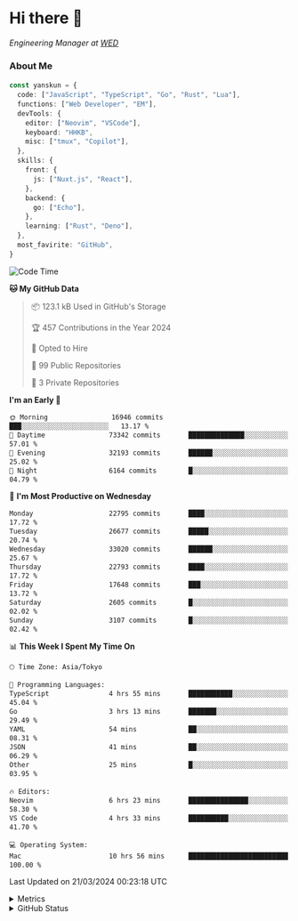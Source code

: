 # Hi there&nbsp;:wave:

<!-- ![Alt text](https://spotify-recently-played-readme.vercel.app/api?user=31kynbuubkiu3r4qh4hjuaglhfay) -->

_Engineering Manager at [WED](https://github.com/wedinc)_

### About Me

```ts
const yanskun = {
  code: ["JavaScript", "TypeScript", "Go", "Rust", "Lua"],
  functions: ["Web Developer", "EM"],
  devTools: {
    editor: ["Neovim", "VSCode"],
    keyboard: "HHKB",
    misc: ["tmux", "Copilot"],
  },
  skills: {
    front: {
      js: ["Nuxt.js", "React"],
    },
    backend: {
      go: ["Echo"],
    },
    learning: ["Rust", "Deno"],
  },
  most_favirite: "GitHub",
}
```

<!--START_SECTION:waka-->
![Code Time](http://img.shields.io/badge/Code%20Time-749%20hrs%2038%20mins-blue)

**🐱 My GitHub Data** 

> 📦 123.1 kB Used in GitHub's Storage 
 > 
> 🏆 457 Contributions in the Year 2024
 > 
> 💼 Opted to Hire
 > 
> 📜 99 Public Repositories 
 > 
> 🔑 3 Private Repositories 
 > 
**I'm an Early 🐤** 

```text
🌞 Morning                16946 commits       ███░░░░░░░░░░░░░░░░░░░░░░   13.17 % 
🌆 Daytime                73342 commits       ██████████████░░░░░░░░░░░   57.01 % 
🌃 Evening                32193 commits       ██████░░░░░░░░░░░░░░░░░░░   25.02 % 
🌙 Night                  6164 commits        █░░░░░░░░░░░░░░░░░░░░░░░░   04.79 % 
```
📅 **I'm Most Productive on Wednesday** 

```text
Monday                   22795 commits       ████░░░░░░░░░░░░░░░░░░░░░   17.72 % 
Tuesday                  26677 commits       █████░░░░░░░░░░░░░░░░░░░░   20.74 % 
Wednesday                33020 commits       ██████░░░░░░░░░░░░░░░░░░░   25.67 % 
Thursday                 22793 commits       ████░░░░░░░░░░░░░░░░░░░░░   17.72 % 
Friday                   17648 commits       ███░░░░░░░░░░░░░░░░░░░░░░   13.72 % 
Saturday                 2605 commits        █░░░░░░░░░░░░░░░░░░░░░░░░   02.02 % 
Sunday                   3107 commits        █░░░░░░░░░░░░░░░░░░░░░░░░   02.42 % 
```


📊 **This Week I Spent My Time On** 

```text
🕑︎ Time Zone: Asia/Tokyo

💬 Programming Languages: 
TypeScript               4 hrs 55 mins       ███████████░░░░░░░░░░░░░░   45.04 % 
Go                       3 hrs 13 mins       ███████░░░░░░░░░░░░░░░░░░   29.49 % 
YAML                     54 mins             ██░░░░░░░░░░░░░░░░░░░░░░░   08.31 % 
JSON                     41 mins             ██░░░░░░░░░░░░░░░░░░░░░░░   06.29 % 
Other                    25 mins             █░░░░░░░░░░░░░░░░░░░░░░░░   03.95 % 

🔥 Editors: 
Neovim                   6 hrs 23 mins       ███████████████░░░░░░░░░░   58.30 % 
VS Code                  4 hrs 33 mins       ██████████░░░░░░░░░░░░░░░   41.70 % 

💻 Operating System: 
Mac                      10 hrs 56 mins      █████████████████████████   100.00 % 
```


 Last Updated on 21/03/2024 00:23:18 UTC
<!--END_SECTION:waka-->

<details>
  <summary>Metrics</summary>
  <img src="https://github.com/yanskun/yanskun/blob/main/github-metrics.svg" alt="Metrics">
</details>

<details>
  <summary>GitHub Status</summary>
  <picture>
    <source media="(prefers-color-scheme: dark)" srcset="https://raw.githubusercontent.com/yanskun/yanskun/master/profile-summary-card-output/nord_dark/0-profile-details.svg">
   <img src="https://raw.githubusercontent.com/yanskun/yanskun/master/profile-summary-card-output/default/0-profile-details.svg">
  </picture>
  <br>
  <picture>
    <source media="(prefers-color-scheme: dark)" srcset="https://raw.githubusercontent.com/yanskun/yanskun/master/profile-summary-card-output/nord_dark/1-repos-per-language.svg">
   <img src="https://raw.githubusercontent.com/yanskun/yanskun/master/profile-summary-card-output/default/1-repos-per-language.svg">
  </picture>
  <picture>
    <source media="(prefers-color-scheme: dark)" srcset="https://raw.githubusercontent.com/yanskun/yanskun/master/profile-summary-card-output/nord_dark/2-most-commit-language.svg">
   <img src="https://raw.githubusercontent.com/yanskun/yanskun/master/profile-summary-card-output/default/2-most-commit-language.svg">
  </picture>
  <br>
  <picture>
    <source media="(prefers-color-scheme: dark)" srcset="https://raw.githubusercontent.com/yanskun/yanskun/master/profile-summary-card-output/nord_dark/3-stats.svg">
   <img src="https://raw.githubusercontent.com/yanskun/yanskun/master/profile-summary-card-output/default/3-stats.svg">
  </picture>
  <picture>
    <source media="(prefers-color-scheme: dark)" srcset="https://raw.githubusercontent.com/yanskun/yanskun/master/profile-summary-card-output/nord_dark/4-productive-time.svg">
   <img src="https://raw.githubusercontent.com/yanskun/yanskun/master/profile-summary-card-output/default/4-productive-time.svg">
  </picture>
</details>
